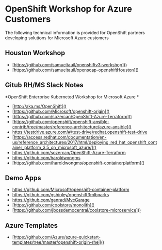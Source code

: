 # OpenShift Workshop for Azure Customers 
The following technical information is provided for OpenShift partners developing solutions for Microsoft Azure customers

## Houston Workshop
* [https://github.com/samueltauil/openshiftv3-workshop]()
* [https://github.com/samueltauil/openscap-openshiftHouston]()

## Gitub RH/MS Slack Notes
*OpenShift Enterprise Kuberneted Workshop for Microsoft Azure *

* [http://aka.ms/OpenShift]()
* [https://github.com/Microsoft/openshift-origin]()
* [https://github.com/sozercan/OpenShift-Azure-Terraform]()
* [https://github.com/openshift/openshift-ansible-contrib/tree/master/reference-architecture/azure-ansible]()
* [https://testdrive.azure.com/#/test-drive/redhat.openshift-test-drive ]()
* [https://access.redhat.com/documentation/en-us/reference_architectures/2017/html/deploying_red_hat_openshift_container_platform_3.5_on_microsoft_azure/]()
* [https://github.com/sozercan/OpenShift-Azure-Terraform ]()
* [https://github.com/haroldwongms ]()
* [https://github.com/haroldwongms/openshift-containerplatform]()

## Demo Apps
* [https://github.com/Microsoft/openshift-container-platform ]()
* [https://github.com/gshipley/openshift3mlbparks ]()
* [https://github.com/ganrad/MvcGarage ]()
* [https://github.com/coolstore/monolith]()
* [https://github.com/jbossdemocentral/coolstore-microservice]()

## Azure Templates
* [https://github.com/Azure/azure-quickstart-templates/tree/master/openshift-origin-rhel]()
